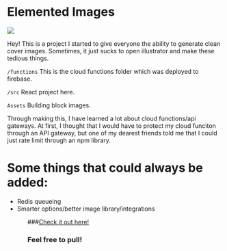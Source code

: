 # Elemented Images

<img src="https://ibb.co/5rsFF7J" />

Hey! This is a project I started to give everyone the ability to generate clean cover images. Sometimes, it just sucks to open illustrator and make these tedious things. 

```/functions```
This is the cloud functions folder which was deployed to firebase.

```/src```
React project here.

```Assets```
Building block images.

Through making this, I have learned a lot about cloud functions/api gateways. At first, I thought that I would have to protect my cloud funciton through an API gateway, but one of my dearest friends told me that I could just rate limit through an npm library. 

# Some things that could always be added:
<ul>
  <li>Redis queueing</li>
  <li>Smarter options/better image library/integrations</li>
<ul>

###<a href="https://elemented.io/">Check it out here!</a>
   
### Feel free to pull!
